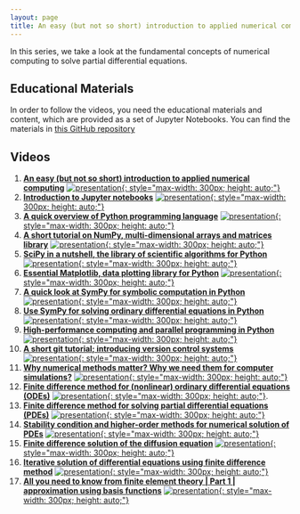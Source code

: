 ```yaml
---
layout: page
title: An easy (but not so short) introduction to applied numerical computing
---
```


In this series, we take a look at the fundamental concepts of numerical computing to solve partial differential equations.

## Educational Materials

In order to follow the videos, you need the educational materials and content, which are provided as a set of Jupyter Notebooks. You can find the materials in [this GitHub repository](https://github.com/TuxRiders/numerical-computing-intro)

## Videos

1. [**An easy (but not so short) introduction to applied numerical computing**](https://www.youtube.com/watch?v=v4OlC-B6Wa8)
[![presentation](http://img.youtube.com/vi/v4OlC-B6Wa8/0.jpg){: style="max-width: 300px; height: auto;"}](https://www.youtube.com/watch?v=v4OlC-B6Wa8)
2. [**Introduction to Jupyter notebooks**](https://www.youtube.com/watch?v=_xYVsijBF8w)
[![presentation](http://img.youtube.com/vi/_xYVsijBF8w/0.jpg){: style="max-width: 300px; height: auto;"}](https://www.youtube.com/watch?v=_xYVsijBF8w)
3. [**A quick overview of Python programming language**](https://www.youtube.com/watch?v=w0jbjaJf_Ho)
[![presentation](http://img.youtube.com/vi/w0jbjaJf_Ho/0.jpg){: style="max-width: 300px; height: auto;"}](https://www.youtube.com/watch?v=w0jbjaJf_Ho)
4. [**A short tutorial on NumPy, multi-dimensional arrays and matrices library**](https://www.youtube.com/watch?v=3Tkik5wg1-8)
[![presentation](http://img.youtube.com/vi/3Tkik5wg1-8/0.jpg){: style="max-width: 300px; height: auto;"}](https://www.youtube.com/watch?v=3Tkik5wg1-8)
5. [**SciPy in a nutshell, the library of scientific algorithms for Python**](https://www.youtube.com/watch?v=H2BLlbRZjwY)
[![presentation](http://img.youtube.com/vi/H2BLlbRZjwY/0.jpg){: style="max-width: 300px; height: auto;"}](https://www.youtube.com/watch?v=H2BLlbRZjwY)
6. [**Essential Matplotlib, data plotting library for Python**](https://www.youtube.com/watch?v=GINag07oPZY)
[![presentation](http://img.youtube.com/vi/GINag07oPZY/0.jpg){: style="max-width: 300px; height: auto;"}](https://www.youtube.com/watch?v=GINag07oPZY)
7. [**A quick look at SymPy for symbolic computation in Python**](https://www.youtube.com/watch?v=lR40tFmSCwM)
[![presentation](http://img.youtube.com/vi/lR40tFmSCwM/0.jpg){: style="max-width: 300px; height: auto;"}](https://www.youtube.com/watch?v=lR40tFmSCwM)
8. [**Use SymPy for solving ordinary differential equations in Python**](https://www.youtube.com/watch?v=xCB8qgRrZwU)
[![presentation](http://img.youtube.com/vi/xCB8qgRrZwU/0.jpg){: style="max-width: 300px; height: auto;"}](https://www.youtube.com/watch?v=xCB8qgRrZwU)
9. [**High-performance computing and parallel programming in Python**](https://www.youtube.com/watch?v=DouD7v8C4KU)
[![presentation](http://img.youtube.com/vi/DouD7v8C4KU/0.jpg){: style="max-width: 300px; height: auto;"}](https://www.youtube.com/watch?v=DouD7v8C4KU)
10. [**A short git tutorial; introducing version control systems**](https://www.youtube.com/watch?v=chAeJbdyR1A)
[![presentation](http://img.youtube.com/vi/chAeJbdyR1A/0.jpg){: style="max-width: 300px; height: auto;"}](https://www.youtube.com/watch?v=chAeJbdyR1A)
11. [**Why numerical methods matter? Why we need them for computer simulations?**](https://www.youtube.com/watch?v=b5nUU5bgwi4)
[![presentation](http://img.youtube.com/vi/b5nUU5bgwi4/0.jpg){: style="max-width: 300px; height: auto;"}](https://www.youtube.com/watch?v=b5nUU5bgwi4)
12. [**Finite difference method for (nonlinear) ordinary differential equations (ODEs)**](https://www.youtube.com/watch?v=WkOnncqKQGI)
[![presentation](http://img.youtube.com/vi/WkOnncqKQGI/0.jpg){: style="max-width: 300px; height: auto;"}](https://www.youtube.com/watch?v=WkOnncqKQGI).
13. [**Finite difference method for solving partial differential equations (PDEs)**](https://www.youtube.com/watch?v=Ac0QUM5Z3yg)
[![presentation](http://img.youtube.com/vi/Ac0QUM5Z3yg/0.jpg){: style="max-width: 300px; height: auto;"}](https://www.youtube.com/watch?v=Ac0QUM5Z3yg)
14. [**Stability condition and higher-order methods for numerical solution of PDEs**](https://www.youtube.com/watch?v=gxEF-famvfA)
[![presentation](http://img.youtube.com/vi/gxEF-famvfA/0.jpg){: style="max-width: 300px; height: auto;"}](https://www.youtube.com/watch?v=gxEF-famvfA)
15. [**Finite difference solution of the diffusion equation**](https://www.youtube.com/watch?v=iwQ7A5VVQL8)
[![presentation](http://img.youtube.com/vi/iwQ7A5VVQL8/0.jpg){: style="max-width: 300px; height: auto;"}](https://www.youtube.com/watch?v=iwQ7A5VVQL8)
16. [**Iterative solution of differential equations using finite difference method**](https://www.youtube.com/watch?v=ZcckIrK-Oog)
[![presentation](http://img.youtube.com/vi/ZcckIrK-Oog/0.jpg){: style="max-width: 300px; height: auto;"}](https://www.youtube.com/watch?v=ZcckIrK-Oog)
17. [**All you need to know from finite element theory | Part 1 | approximation using basis functions**](https://www.youtube.com/watch?v=LNeD9vEqN_Q)
[![presentation](http://img.youtube.com/vi/LNeD9vEqN_Q/0.jpg){: style="max-width: 300px; height: auto;"}](https://www.youtube.com/watch?v=LNeD9vEqN_Q)
